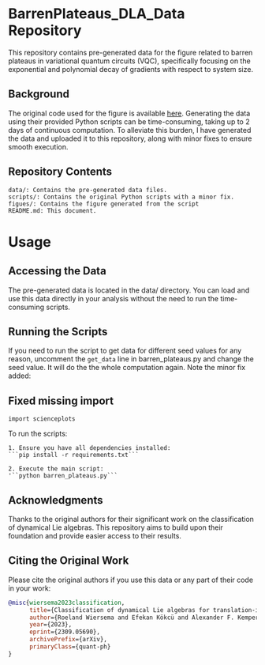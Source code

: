 # BarrenPlateaus_DLA_Data Repository

This repository contains pre-generated data for the figure related to barren plateaus in variational quantum circuits (VQC), specifically focusing on the exponential and polynomial decay of gradients with respect to system size.

## Background

The original code used for the figure is available [here](https://github.com/therooler/lie_classification). Generating the data using their provided Python scripts can be time-consuming, taking up to 2 days of continuous computation. To alleviate this burden, I have generated the data and uploaded it to this repository, along with minor fixes to ensure smooth execution.

## Repository Contents

    data/: Contains the pre-generated data files.
    scripts/: Contains the original Python scripts with a minor fix.
    figues/: Contains the figure generated from the script
    README.md: This document.
    
# Usage
## Accessing the Data

The pre-generated data is located in the data/ directory. You can load and use this data directly in your analysis without the need to run the time-consuming scripts.

## Running the Scripts

If you need to run the script to get data for different seed values for any reason, uncomment the ```get_data``` line in barren_plateaus.py and change the seed value. It will do the the whole computation again. Note the minor fix added:

## Fixed missing import
```import scienceplots```

To run the scripts:

    1. Ensure you have all dependencies installed:
    ```pip install -r requirements.txt```

    2. Execute the main script:
    '``python barren_plateaus.py```


## Acknowledgments

Thanks to the original authors for their significant work on the classification of dynamical Lie algebras. This repository aims to build upon their foundation and provide easier access to their results.

## Citing the Original Work

Please cite the original authors if you use this data or any part of their code in your work:

```bibtex
@misc{wiersema2023classification,
      title={Classification of dynamical Lie algebras for translation-invariant 2-local spin systems in one dimension}, 
      author={Roeland Wiersema and Efekan Kökcü and Alexander F. Kemper and Bojko N. Bakalov},
      year={2023},
      eprint={2309.05690},
      archivePrefix={arXiv},
      primaryClass={quant-ph}
}
